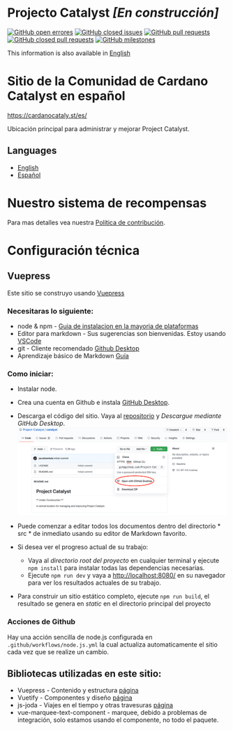 # Projecto Catalyst *[En construcción]*
[![GitHub open errores](https://img.shields.io/github/issues/Project-Catalyst/project-catalyst.github.io?style=flat-square)](https://github.com/Project-Catalyst/project-catalyst.github.io/issues)
[![GitHub closed issues](https://img.shields.io/github/issues-closed-raw/Project-Catalyst/project-catalyst.github.io?style=flat-square)](https://github.com/Project-Catalyst/project-catalyst.github.io/issues?q=is%3Aissue+is%3Aclosed)
[![GitHub pull requests](https://img.shields.io/github/issues-pr/Project-Catalyst/project-catalyst.github.io)](https://github.com/Project-Catalyst/project-catalyst.github.io/pulls)
[![GitHub closed pull requests](https://img.shields.io/github/issues-pr-closed/Project-Catalyst/project-catalyst.github.io)](https://github.com/Project-Catalyst/project-catalyst.github.io/pulls?q=is%3Apr+is%3Aclosed)
[![GitHub milestones](https://img.shields.io/github/milestones/open/Project-Catalyst/project-catalyst.github.io?style=flat-square)](https://github.com/Project-Catalyst/project-catalyst.github.io)

This information is also available in [English](./README.md)

# Sitio de la Comunidad de Cardano Catalyst en español
https://cardanocataly.st/es/

Ubicación principal para administrar y mejorar Project Catalyst.

## Languages
- [English](https://cardanocataly.st/)
- [Español](https://cardanocataly.st/es/)

# Nuestro sistema de recompensas
Para mas detalles vea nuestra [Política de contribución](./Contribute.md).

# Configuración técnica

## Vuepress

Este sitio se construyo usando [Vuepress](https://vuepress.vuejs.org/)

### Necesitaras lo siguiente:

* node & npm - [Guia de instalacion en la mayoria de plataformas](https://nodejs.org/en/download/package-manager/)
* Editor para markdown - Sus sugerencias son bienvenidas. Estoy usando [VSCode](https://code.visualstudio.com/)
* git - Cliente recomendado [Github Desktop](https://desktop.github.com/)
* Aprendizaje básico de Markdown [Guía](https://www.markdownguide.org/basic-syntax/)

### Como iniciar:

* Instalar node.
* Crea una cuenta en Github e instala [GitHub Desktop](https://desktop.github.com/).
* Descarga el código del sitio. Vaya al [repositorio](https://github.com/Project-Catalyst/catalyst) y *Descargue mediante GitHub Desktop*.
![Descarga mediante GitHub Desktop](readme.assets/open-in-github.png)
* Puede comenzar a editar todos los documentos dentro del directorio * src * de inmediato usando su editor de Markdown favorito.
* Si desea ver el progreso actual de su trabajo:
  * Vaya al *directorio root del proyecto* en cualquier terminal y ejecute `npm install` para instalar todas las dependencias necesarias.
  * Ejecute `npm run dev` y vaya a [http://localhost:8080/](http://localhost:8080/) en su navegador para ver los resultados actuales de su trabajo.

* Para construir un sitio estático completo, ejecute `npm run build`, el resultado se genera en *static* en el directorio principal del proyecto

### Acciones de Github

Hay una acción sencilla de node.js configurada en `.github/workflows/node.js.yml` la cual actualiza automaticamente el sitio cada vez que se realize un cambio.

## Bibliotecas utilizadas en este sitio:
* Vuepress - Contenido y estructura [página](https://vuepress.vuejs.org/)
* Vuetify - Componentes y diseño [página](https://vuetifyjs.com/en/)
* js-joda - Viajes en el tiempo y otras travesuras [página](https://github.com/js-joda/js-joda)
* vue-marquee-text-component - marquee, debido a problemas de integración, solo estamos usando el componente, no todo el paquete.
<!-- * i18n - Language/localization -->
<!-- * tailwind - CSS design (to be implemented) -->

